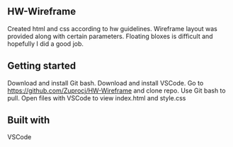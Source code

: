 ## HW-Wireframe

Created html and css according to hw guidelines.  Wireframe layout was provided along with certain parameters.  Floating bloxes is difficult and hopefully I did a good job.

## Getting started

Download and install Git bash.
Download and install VSCode.
Go to https://github.com/Zuprocj/HW-Wireframe and clone repo.
Use Git bash to pull.
Open files with VSCode to view index.html and style.css

## Built with
VSCode